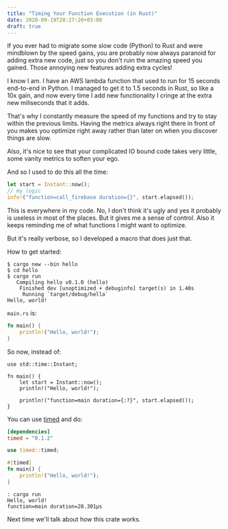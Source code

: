 ```yaml
---
title: "Timing Your Function Execution (in Rust)"
date: 2020-09-19T20:27:20+03:00
draft: true
---
```


If you ever had to migrate some slow code (Python) to Rust and were mindblown by the speed gains, you are probably now always paranoid for adding extra new code, just so you don't ruin the amazing speed you gained. Those annoying new features adding extra cycles!

I know I am. I have an AWS lambda function that used to run for 15 seconds end-to-end in Python. I managed to get it to 1.5 seconds in Rust, so like a 10x gain, and now every time I add new functionality I cringe at the extra new miliseconds that it adds.

That's why I constantly measure the speed of my functions and try to stay within the previous limits. Having the metrics always right there in front of you makes you optimize right away rather than later on when you discover things are slow.

Also, it's nice to see that your complicated IO bound code takes very little, some vanity metrics to soften your ego.

And so I used to do this all the time:

```rust
let start = Instant::now();
// my logic
info!("function=call_firebase duration={}", start.elapsed());
```

This is everywhere in my code. No, I don't think it's ugly and yes it probably is useless in most of the places. But it gives me a sense of control. Also it keeps reminding me of what functions I might want to optimize.

But it's really verbose, so I developed a macro that does just that.

How to get started:

```
$ cargo new --bin hello
$ cd hello
$ cargo run
   Compiling hello v0.1.0 (hello)
    Finished dev [unoptimized + debuginfo] target(s) in 1.40s
     Running `target/debug/hello`
Hello, world!

```

`main.rs` is:
```rust
fn main() {
    println!("Hello, world!");
}
```

So now, instead of:
```
use std::time::Instant;

fn main() {
    let start = Instant::now();
    println!("Hello, world!");

    println!("function=main duration={:?}", start.elapsed());
}
```

You can use [timed](https://crates.io/crates/timed) and do:

```toml
[dependencies]
timed = "0.1.2"
```

```rust
use timed::timed;

#[timed]
fn main() {
    println!("Hello, world!");
}
```

```
: cargo run
Hello, world!
function=main duration=28.301µs
```

Next time we'll talk about how this crate works.
